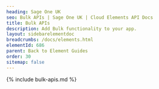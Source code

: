 ```yaml
---
heading: Sage One UK
seo: Bulk APIs | Sage One UK | Cloud Elements API Docs
title: Bulk APIs
description: Add Bulk functionality to your app.
layout: sidebarelementdoc
breadcrumbs: /docs/elements.html
elementId: 686
parent: Back to Element Guides
order: 30
sitemap: false
---
```


{% include bulk-apis.md %}
